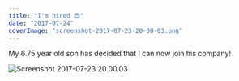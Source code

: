 ```yaml
---
title: "I'm hired 😍"
date: "2017-07-24"
coverImage: "screenshot-2017-07-23-20-00-03.png"
---
```


My 6.75 year old son has decided that I can now join his company!

![Screenshot 2017-07-23 20.00.03](https://gilcreque.files.wordpress.com/2017/07/screenshot-2017-07-23-20-00-03.png)

